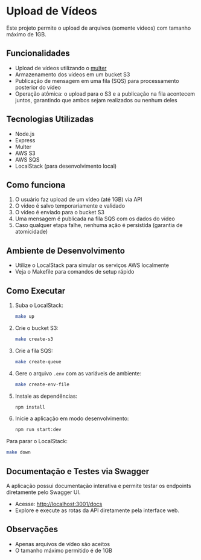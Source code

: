 # Upload de Vídeos

Este projeto permite o upload de arquivos (somente vídeos) com tamanho máximo de 1GB.

## Funcionalidades
- Upload de vídeos utilizando o [multer](https://github.com/expressjs/multer)
- Armazenamento dos vídeos em um bucket S3
- Publicação de mensagem em uma fila (SQS) para processamento posterior do vídeo
- Operação atômica: o upload para o S3 e a publicação na fila acontecem juntos, garantindo que ambos sejam realizados ou nenhum deles

## Tecnologias Utilizadas
- Node.js
- Express
- Multer
- AWS S3
- AWS SQS
- LocalStack (para desenvolvimento local)

## Como funciona
1. O usuário faz upload de um vídeo (até 1GB) via API
2. O vídeo é salvo temporariamente e validado
3. O vídeo é enviado para o bucket S3
4. Uma mensagem é publicada na fila SQS com os dados do vídeo
5. Caso qualquer etapa falhe, nenhuma ação é persistida (garantia de atomicidade)

## Ambiente de Desenvolvimento
- Utilize o LocalStack para simular os serviços AWS localmente
- Veja o Makefile para comandos de setup rápido

## Como Executar

1. Suba o LocalStack:
   ```sh
   make up
   ```
2. Crie o bucket S3:
   ```sh
   make create-s3
   ```
3. Crie a fila SQS:
   ```sh
   make create-queue
   ```
4. Gere o arquivo `.env` com as variáveis de ambiente:
   ```sh
   make create-env-file
   ```
5. Instale as dependências:
   ```sh
   npm install
   ```
6. Inicie a aplicação em modo desenvolvimento:
   ```sh
   npm run start:dev
   ```

Para parar o LocalStack:
```sh
make down
```

## Documentação e Testes via Swagger

A aplicação possui documentação interativa e permite testar os endpoints diretamente pelo Swagger UI.

- Acesse: [http://localhost:3001/docs](http://localhost:3001/docs)
- Explore e execute as rotas da API diretamente pela interface web.

## Observações
- Apenas arquivos de vídeo são aceitos
- O tamanho máximo permitido é de 1GB